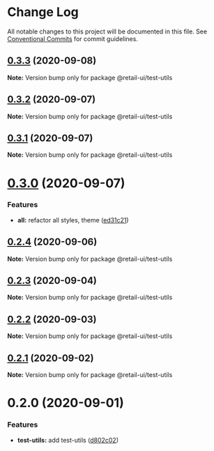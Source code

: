 # Change Log

All notable changes to this project will be documented in this file.
See [Conventional Commits](https://conventionalcommits.org) for commit guidelines.

## [0.3.3](https://github.com/sondh0127/retail-ui/compare/@retail-ui/test-utils@0.3.2...@retail-ui/test-utils@0.3.3) (2020-09-08)

**Note:** Version bump only for package @retail-ui/test-utils

## [0.3.2](https://github.com/sondh0127/retail-ui/compare/@retail-ui/test-utils@0.3.1...@retail-ui/test-utils@0.3.2) (2020-09-07)

**Note:** Version bump only for package @retail-ui/test-utils

## [0.3.1](https://github.com/sondh0127/retail-ui/compare/@retail-ui/test-utils@0.3.0...@retail-ui/test-utils@0.3.1) (2020-09-07)

**Note:** Version bump only for package @retail-ui/test-utils

# [0.3.0](https://github.com/sondh0127/retail-ui/compare/@retail-ui/test-utils@0.2.4...@retail-ui/test-utils@0.3.0) (2020-09-07)

### Features

- **all:** refactor all styles, theme ([ed31c21](https://github.com/sondh0127/retail-ui/commit/ed31c219cd925c3f8340066f504f2527a9e911bf))

## [0.2.4](https://github.com/sondh0127/retail-ui/compare/@retail-ui/test-utils@0.2.3...@retail-ui/test-utils@0.2.4) (2020-09-06)

**Note:** Version bump only for package @retail-ui/test-utils

## [0.2.3](https://github.com/sondh0127/retail-ui/compare/@retail-ui/test-utils@0.2.2...@retail-ui/test-utils@0.2.3) (2020-09-04)

**Note:** Version bump only for package @retail-ui/test-utils

## [0.2.2](https://github.com/sondh0127/retail-ui/compare/@retail-ui/test-utils@0.2.1...@retail-ui/test-utils@0.2.2) (2020-09-03)

**Note:** Version bump only for package @retail-ui/test-utils

## [0.2.1](https://github.com/sondh0127/retail-ui/compare/@retail-ui/test-utils@0.2.0...@retail-ui/test-utils@0.2.1) (2020-09-02)

**Note:** Version bump only for package @retail-ui/test-utils

# 0.2.0 (2020-09-01)

### Features

- **test-utils:** add test-utils ([d802c02](https://github.com/sondh0127/retail-ui/commit/d802c0251c4a38bb9c2a10f4e1c6685d9f072b1f))
